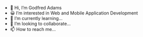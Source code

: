 - 👋 Hi, I’m Godfred Adams
- 😀 I’m interested in Web and Mobile Application Development
- 🌱 I’m currently learning...
- 💞️ I’m looking to collaborate...
- 📫 How to reach me...

<!---
godfred-adams/godfred-adams is a ✨ special ✨ repository because its `README.md` (this file) appears on your GitHub profile.
You can click the Preview link to take a look at your changes.
--->
